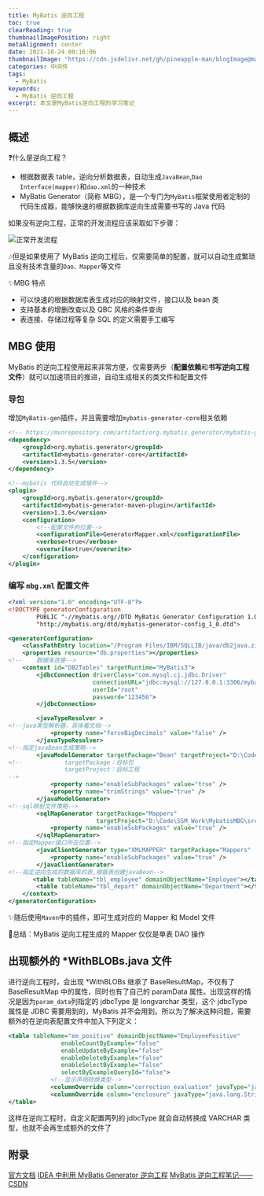 ```yaml
---
title: MyBatis 逆向工程
toc: true
clearReading: true
thumbnailImagePosition: right
metaAlignment: center
date: 2021-10-24 00:16:06
thumbnailImage: "https://cdn.jsdelivr.net/gh/pineapple-man/blogImage@main/image/mybatis.jpg"
categories: 中间件
tags:
  - MyBatis
keywords:
  - MyBatis 逆向工程
excerpt: 本文是MyBatis逆向工程的学习笔记
---
```


<!-- toc -->

## 概述

:question:什么是逆向工程？

- 根据数据表 table，逆向分析数据表，自动生成`JavaBean`,`Dao Interface(mapper)`和`dao.xml`的一种技术
- MyBatis Generator（简称 MBG），是一个专门为`MyBatis`框架使用者定制的代码生成器，能够快速的根据数据库逆向生成需要书写的 Java 代码

如果没有逆向工程，正常的开发流程应该采取如下步骤：

![正常开发流程](https://cdn.jsdelivr.net/gh/pineapple-man/blogImage@main/image/20211024002032.png)

:notes:但是如果使用了 MyBatis 逆向工程后，仅需要简单的配置，就可以自动生成繁琐且没有技术含量的`Dao、Mapper`等文件

:sparkles:MBG 特点

- 可以快速的根据数据库表生成对应的映射文件，接口以及 bean 类
- 支持基本的增删改查以及 QBC 风格的条件查询
- 表连接、存储过程等复杂 SQL 的定义需要手工编写

## MBG 使用

MyBatis 的逆向工程使用起来非常方便，仅需要两步（**配置依赖**和**书写逆向工程文件**）就可以加速项目的推进，自动生成相关的类文件和配置文件

### 导包

增加`MyBatis-gen`插件，并且需要增加`mybatis-generator-core`相关依赖

```xml
<!-- https://mvnrepository.com/artifact/org.mybatis.generator/mybatis-generator-core -->
<dependency>
    <groupId>org.mybatis.generator</groupId>
    <artifactId>mybatis-generator-core</artifactId>
    <version>1.3.5</version>
</dependency>
```

```xml
<!--mybatis 代码自动生成插件-->
<plugin>
    <groupId>org.mybatis.generator</groupId>
    <artifactId>mybatis-generator-maven-plugin</artifactId>
    <version>1.3.6</version>
    <configuration>
        <!--配置文件的位置-->
        <configurationFile>GeneratorMapper.xml</configurationFile>
        <verbose>true</verbose>
        <overwrite>true</overwrite>
    </configuration>
</plugin>
```

### 编写 `mbg.xml` 配置文件

```xml
<?xml version="1.0" encoding="UTF-8"?>
<!DOCTYPE generatorConfiguration
        PUBLIC "-//mybatis.org//DTD MyBatis Generator Configuration 1.0//EN"
        "http://mybatis.org/dtd/mybatis-generator-config_1_0.dtd">

<generatorConfiguration>
    <classPathEntry location="/Program Files/IBM/SQLLIB/java/db2java.zip" />
    <properties resource="db.properties"></properties>
<!--    数据库连接-->
    <context id="DB2Tables" targetRuntime="MyBatis3">
        <jdbcConnection driverClass="com.mysql.cj.jdbc.Driver"
                        connectionURL="jdbc:mysql://127.0.0.1:3306/mybatis?useUnicode=true&amp;characterEncoding=utf-8&amp;useSSL=true&amp;serverTimezone=UTC"
                        userId="root"
                        password="123456">
        </jdbcConnection>

        <javaTypeResolver >
<!--java类型解析器，具体看文档-->
            <property name="forceBigDecimals" value="false" />
        </javaTypeResolver>
<!--指定javaBean生成策略-->
        <javaModelGenerator targetPackage="Bean" targetProject="D:\Code\SSM_Work\MybatisMBG\src\main\webapp\Java">
<!--            targetPackage：目标包
                targetProject：目标工程
-->
            <property name="enableSubPackages" value="true" />
            <property name="trimStrings" value="true" />
        </javaModelGenerator>
<!--sql映射文件策略-->
        <sqlMapGenerator targetPackage="Mappers"
                         targetProject="D:\Code\SSM_Work\MybatisMBG\src\main\webapp\Resouorces">
            <property name="enableSubPackages" value="true" />
        </sqlMapGenerator>
<!--指定Mapper接口所在位置-->
        <javaClientGenerator type="XMLMAPPER" targetPackage="Mappers"  targetProject="D:\Code\SSM_Work\MybatisMBG\src\main\webapp\Java">
            <property name="enableSubPackages" value="true" />
        </javaClientGenerator>
<!--指定逆向生成的数据库的表,根据表创建javaBean-->
       <table tableName="tbl_employee" domainObjectName="Employee"></table>
        <table tableName="tbl_depart" domainObjectName="Department"></table>
    </context>
</generatorConfiguration>
```

:sparkles:随后使用`Maven`中的插件，即可生成对应的 Mapper 和 Model 文件

:notebook:总结：MyBatis 逆向工程生成的 Mapper 仅仅是单表 DAO 操作

## 出现额外的 \*WithBLOBs.java 文件

进行逆向工程时，会出现 \*WithBLOBs 继承了 BaseResultMap，不仅有了 BaseResultMap 中的属性，同时也有了自己的 paramData 属性。出现这样的情况是因为`param_data`列指定的 jdbcType 是 longvarchar 类型，这个 jdbcType 属性是 JDBC 需要用到的，MyBatis 并不会用到。所以为了解决这种问题，需要额外的在逆向表配置文件中加入下列定义：

```xml
<table tableName="em_positive" domainObjectName="EmployeePositive"
               enableCountByExample="false"
               enableUpdateByExample="false"
               enableDeleteByExample="false"
               enableSelectByExample="false"
               selectByExampleQueryId="false">
            <!--显示声明转换类型-->
            <columnOverride column="correction_evaluation" javaType="java.lang.String" jdbcType="varchar"/>
            <columnOverride column="enclosure" javaType="java.lang.String" jdbcType="varchar"/>
</table>
```

这样在逆向工程时，自定义配置两列的 jdbcType 就会自动转换成 VARCHAR 类型，也就不会再生成额外的文件了

## 附录

[官方文档](http://www.mybatis.org/generator)
[IDEA 中利用 MyBatis Generator 逆向工程](https://www.yisu.com/zixun/207459.html)
[MyBatis 逆向工程笔记——CSDN](https://blog.csdn.net/eson_15/article/details/51694684)
